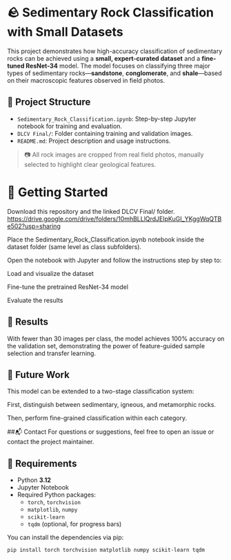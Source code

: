 # 🪨 Sedimentary Rock Classification with Small Datasets

This project demonstrates how high-accuracy classification of sedimentary rocks can be achieved using a **small, expert-curated dataset** and a **fine-tuned ResNet-34** model. The model focuses on classifying three major types of sedimentary rocks—**sandstone**, **conglomerate**, and **shale**—based on their macroscopic features observed in field photos.

## 📁 Project Structure

- `Sedimentary_Rock_Classification.ipynb`: Step-by-step Jupyter notebook for training and evaluation.
- `DLCV Final/`: Folder containing training and validation images.
- `README.md`: Project description and usage instructions.

> 📷 All rock images are cropped from real field photos, manually selected to highlight clear geological features.

# 🚀 Getting Started
Download this repository and the linked DLCV Final/ folder. https://drive.google.com/drive/folders/10mhBLLlQrdJEIpKuGI_YKggWqQTBe502?usp=sharing

Place the Sedimentary_Rock_Classification.ipynb notebook inside the dataset folder (same level as class subfolders).

Open the notebook with Jupyter and follow the instructions step by step to:

Load and visualize the dataset

Fine-tune the pretrained ResNet-34 model

Evaluate the results

## 🎯 Results
With fewer than 30 images per class, the model achieves 100% accuracy on the validation set, demonstrating the power of feature-guided sample selection and transfer learning.

## 🧭 Future Work
This model can be extended to a two-stage classification system:

First, distinguish between sedimentary, igneous, and metamorphic rocks.

Then, perform fine-grained classification within each category.

##📬 Contact
For questions or suggestions, feel free to open an issue or contact the project maintainer.



## 🔧 Requirements

- Python **3.12**
- Jupyter Notebook
- Required Python packages:
  - `torch`, `torchvision`
  - `matplotlib`, `numpy`
  - `scikit-learn`
  - `tqdm` (optional, for progress bars)

You can install the dependencies via pip:

```bash
pip install torch torchvision matplotlib numpy scikit-learn tqdm

